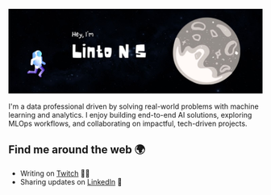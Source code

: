 ![image](Github-Social-Preview.jpg)

I'm a data professional driven by solving real-world problems with machine learning and analytics. I enjoy building end-to-end AI solutions, exploring MLOps workflows, and collaborating on impactful, tech-driven projects.

## Find me around the web 🌍
- Writing on <a href="https://medium.com/@lintosunny111">Twitch</a> ✍🏾
- Sharing updates on <a href="https://linkedin.com/in/lintons/">LinkedIn</a> 💼

